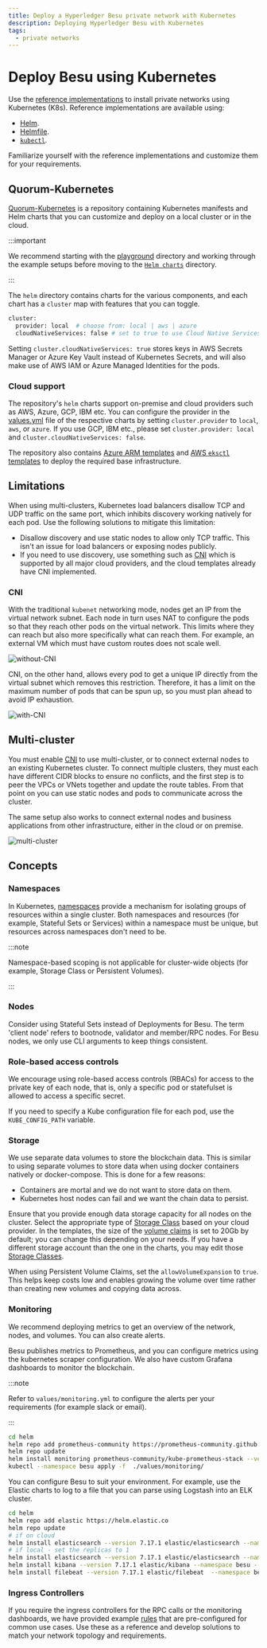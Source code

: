 ```yaml
---
title: Deploy a Hyperledger Besu private network with Kubernetes
description: Deploying Hyperledger Besu with Kubernetes
tags:
  - private networks
---
```


# Deploy Besu using Kubernetes

Use the [reference implementations](https://github.com/ConsenSys/besu-kubernetes) to install private networks using Kubernetes (K8s). Reference implementations are available using:

- [Helm](https://github.com/ConsenSys/quorum-kubernetes/tree/master/helm).
- [Helmfile](https://github.com/roboll/helmfile).
- [`kubectl`](https://github.com/ConsenSys/besu-kubernetes/tree/master/playground/kubectl).

Familiarize yourself with the reference implementations and customize them for your requirements.

## Quorum-Kubernetes

[Quorum-Kubernetes](https://github.com/ConsenSys/quorum-Kubernetes) is a repository containing Kubernetes manifests and Helm charts that you can customize and deploy on a local cluster or in the cloud.

:::important

We recommend starting with the [playground](https://github.com/ConsenSys/quorum-kubernetes/tree/master/playground) directory and working through the example setups before moving to the [`Helm charts`](https://github.com/ConsenSys/quorum-kubernetes/tree/master/helm/) directory.

:::

The `helm` directory contains charts for the various components, and each chart has a `cluster` map with features that you can toggle.

```bash
cluster:
  provider: local  # choose from: local | aws | azure
  cloudNativeServices: false # set to true to use Cloud Native Services (SecretsManager and IAM for AWS; KeyVault & Managed Identities for Azure)
```

Setting `cluster.cloudNativeServices: true` stores keys in AWS Secrets Manager or Azure Key Vault instead of Kubernetes Secrets, and will also make use of AWS IAM or Azure Managed Identities for the pods.

### Cloud support

The repository's `helm` charts support on-premise and cloud providers such as AWS, Azure, GCP, IBM etc. You can configure the provider in the [values.yml](https://github.com/ConsenSys/quorum-kubernetes/blob/5920caff6dd15b4ca17f760ad9e4d7d2e43b41a1/helm/values/genesis-besu.yml) file of the respective charts by setting `cluster.provider` to `local`, `aws`, or `azure`. If you use GCP, IBM etc., please set `cluster.provider: local` and `cluster.cloudNativeServices: false`.

The repository also contains [Azure ARM templates](https://github.com/ConsenSys/quorum-kubernetes/tree/master/azure) and [AWS `eksctl` templates](https://github.com/ConsenSys/quorum-kubernetes/tree/master/aws) to deploy the required base infrastructure.

## Limitations

When using multi-clusters, Kubernetes load balancers disallow TCP and UDP traffic on the same port, which inhibits discovery working natively for each pod. Use the following solutions to mitigate this limitation:

- Disallow discovery and use static nodes to allow only TCP traffic. This isn't an issue for load balancers or exposing nodes publicly.
- If you need to use discovery, use something such as [CNI](#cni) which is supported by all major cloud providers, and the cloud templates already have CNI implemented.

### CNI

With the traditional `kubenet` networking mode, nodes get an IP from the virtual network subnet. Each node in turn uses NAT to configure the pods so that they reach other pods on the virtual network. This limits where they can reach but also more specifically what can reach them. For example, an external VM which must have custom routes does not scale well.

![without-CNI](../../../assets/images/kubernetes-1.jpeg)

CNI, on the other hand, allows every pod to get a unique IP directly from the virtual subnet which removes this restriction. Therefore, it has a limit on the maximum number of pods that can be spun up, so you must plan ahead to avoid IP exhaustion.

![with-CNI](../../../assets/images/kubernetes-2.jpeg)

## Multi-cluster

You must enable [CNI](#cni) to use multi-cluster, or to connect external nodes to an existing Kubernetes cluster. To connect multiple clusters, they must each have different CIDR blocks to ensure no conflicts, and the first step is to peer the VPCs or VNets together and update the route tables. From that point on you can use static nodes and pods to communicate across the cluster.

The same setup also works to connect external nodes and business applications from other infrastructure, either in the cloud or on premise.

![multi-cluster](../../../assets/images/kubernetes-3.png)

## Concepts

### Namespaces

In Kubernetes, [namespaces](https://kubernetes.io/docs/concepts/overview/working-with-objects/namespaces/) provide a mechanism for isolating groups of resources within a single cluster. Both namespaces and resources (for example, Stateful Sets or Services) within a namespace must be unique, but resources across namespaces don't need to be.

:::note

Namespace-based scoping is not applicable for cluster-wide objects (for example, Storage Class or Persistent Volumes).

:::

### Nodes

Consider using Stateful Sets instead of Deployments for Besu. The term 'client node' refers to bootnode, validator and member/RPC nodes. For Besu nodes, we only use CLI arguments to keep things consistent.

### Role-based access controls

We encourage using role-based access controls (RBACs) for access to the private key of each node, that is, only a specific pod or statefulset is allowed to access a specific secret.

If you need to specify a Kube configuration file for each pod, use the `KUBE_CONFIG_PATH` variable.

### Storage

We use separate data volumes to store the blockchain data. This is similar to using separate volumes to store data when using docker containers natively or docker-compose. This is done for a few reasons:

- Containers are mortal and we do not want to store data on them.
- Kubernetes host nodes can fail and we want the chain data to persist.

Ensure that you provide enough data storage capacity for all nodes on the cluster. Select the appropriate type of [Storage Class](https://kubernetes.io/docs/concepts/storage/storage-classes/) based on your cloud provider. In the templates, the size of the [volume claims](https://kubernetes.io/docs/concepts/storage/persistent-volumes/#persistentvolumeclaims) is set to 20Gb by default; you can change this depending on your needs. If you have a different storage account than the one in the charts, you may edit those [Storage Classes](https://github.com/ConsenSys/quorum-kubernetes/blob/5920caff6dd15b4ca17f760ad9e4d7d2e43b41a1/helm/charts/besu-node/templates/node-storage.yaml).

When using Persistent Volume Claims, set the `allowVolumeExpansion` to `true`. This helps keep costs low and enables growing the volume over time rather than creating new volumes and copying data across.

### Monitoring

We recommend deploying metrics to get an overview of the network, nodes, and volumes. You can also create alerts.

Besu publishes metrics to Prometheus, and you can configure metrics using the kubernetes scraper configuration. We also have custom Grafana dashboards to monitor the blockchain.

:::note

Refer to `values/monitoring.yml` to configure the alerts per your requirements (for example slack or email).

:::

```bash
cd helm
helm repo add prometheus-community https://prometheus-community.github.io/helm-charts
helm repo update
helm install monitoring prometheus-community/kube-prometheus-stack --version 34.10.0 --namespace=besu --create-namespace --values ./values/monitoring.yml --wait
kubectl --namespace besu apply -f  ./values/monitoring/
```

You can configure Besu to suit your environment. For example, use the Elastic charts to log to a file that you can parse using Logstash into an ELK cluster.

```bash
cd helm
helm repo add elastic https://helm.elastic.co
helm repo update
# if on cloud
helm install elasticsearch --version 7.17.1 elastic/elasticsearch --namespace besu --create-namespace --values ./values/elasticsearch.yml
# if local - set the replicas to 1
helm install elasticsearch --version 7.17.1 elastic/elasticsearch --namespace besu --create-namespace --values ./values/elasticsearch.yml --set replicas=1 --set minimumMasterNodes: 1
helm install kibana --version 7.17.1 elastic/kibana --namespace besu --values ./values/kibana.yml
helm install filebeat --version 7.17.1 elastic/filebeat  --namespace besu --values ./values/filebeat.yml
```

### Ingress Controllers

If you require the ingress controllers for the RPC calls or the monitoring dashboards, we have provided example [rules](https://github.com/ConsenSys/quorum-kubernetes/blob/5920caff6dd15b4ca17f760ad9e4d7d2e43b41a1/ingress/ingress-rules-besu.yml) that are pre-configured for common use cases. Use these as a reference and develop solutions to match your network topology and requirements.
